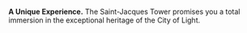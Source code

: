 **A Unique Experience.** The Saint-Jacques Tower promises you a total immersion in the exceptional heritage of the City of Light.
